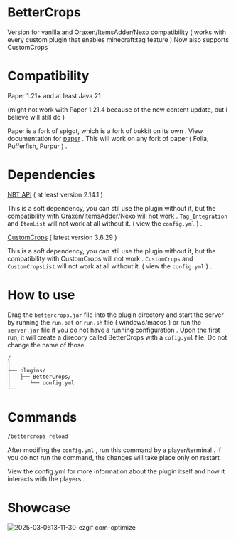 # BetterCrops

Version for vanilla and Oraxen/ItemsAdder/Nexo compatibility ( works with every custom plugin that enables minecraft:tag feature )
Now also supports CustomCrops 

# Compatibility

Paper 1.21+ and at least Java 21

(might not work with Paper 1.21.4 because of the new content update, but i believe will still do )

Paper is a fork of spigot, which is a fork of bukkit on its own .
View documentation for [paper](https://docs.papermc.io/) .
This will work on any fork of paper ( Folia, Pufferfish, Purpur ) .

# Dependencies

[NBT API](https://www.spigotmc.org/resources/nbt-api.7939/) ( at least version 2.14.1 )

This is a soft dependency, you can stil use the plugin without it, but the compatibility with Oraxen/ItemsAdder/Nexo will not work .
`Tag_Integration`  and `ItemList` will not work at all without it. ( view the `config.yml` ) .

[CustomCrops](https://polymart.org/resource/customcrops.2625) ( latest version 3.6.29 )

This is a soft dependency, you can stil use the plugin without it, but the compatibility with CustomCrops will not work .
`CustomCrops` and `CustomCropsList` will not work at all without it. ( view the `config.yml` ) .

# How to use

Drag the `bettercrops.jar` file into the plugin directory and start the server by running the `run.bat` or `run.sh` file ( windows/macos ) or run the `server.jar` file if you do not have a running configuration .
Upon the first run, it will create a direcory called BetterCrops with a `cofig.yml` file. Do not change the name of those .

```text
/
│
├── plugins/
│   ├── BetterCrops/
│      └── config.yml       
└── 
```

# Commands

```sh
/bettercrops reload
```

After modifing the `config.yml` , run this command by a player/terminal . If you do not run the command, the changes will take place only on restart .

View the config.yml for more information about the plugin itself and how it interacts with the players .

# Showcase


![2025-03-0613-11-30-ezgif com-optimize](https://github.com/user-attachments/assets/0904a7b2-cd7f-4fd5-894f-f995c477069b)


